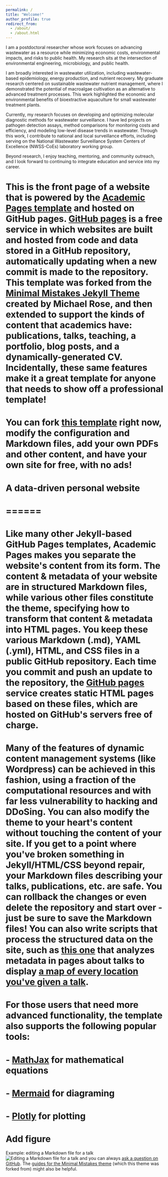 ```yaml
---
permalink: /
title: "Welcome!"
author_profile: true
redirect_from: 
  - /about/
  - /about.html
---
```


I am a postdoctoral researcher whose work focuses on advancing wastewater as a resource while minimizing economic costs, environmental impacts, and risks to public health. My research sits at the intersection of environmental engineering, microbiology, and public health.

I am broadly interested in wastewater utilization, including wastewater-based epidemiology, energy production, and nutrient recovery. My graduate research centered on sustainable wastewater nutrient management, where I demonstrated the potential of macroalgae cultivation as an alternative to advanced treatment processes. This work highlighted the economic and environmental benefits of bioextractive aquaculture for small wastewater treatment plants.

Currently, my research focuses on developing and optimizing molecular diagnostic methods for wastewater surveillance. I have led projects on pathogen detection assays, method comparisons for monitoring costs and efficiency, and modeling low-level disease trends in wastewater. Through this work, I contribute to national and local surveillance efforts, including serving on the National Wastewater Surveillance System Centers of Excellence (NWSS-CoEs) laboratory working group.

Beyond research, I enjoy teaching, mentoring, and community outreach, and I look forward to continuing to integrate education and service into my career.

# This is the front page of a website that is powered by the [Academic Pages template](https://github.com/academicpages/academicpages.github.io) and hosted on GitHub pages. [GitHub pages](https://pages.github.com) is a free service in which websites are built and hosted from code and data stored in a GitHub repository, automatically updating when a new commit is made to the repository. This template was forked from the [Minimal Mistakes Jekyll Theme](https://mmistakes.github.io/minimal-mistakes/) created by Michael Rose, and then extended to support the kinds of content that academics have: publications, talks, teaching, a portfolio, blog posts, and a dynamically-generated CV. Incidentally, these same features make it a great template for anyone that needs to show off a professional template!

# You can fork [this template](https://github.com/academicpages/academicpages.github.io) right now, modify the configuration and Markdown files, add your own PDFs and other content, and have your own site for free, with no ads!

# A data-driven personal website
# ======
# Like many other Jekyll-based GitHub Pages templates, Academic Pages makes you separate the website's content from its form. The content & metadata of your website are in structured Markdown files, while various other files constitute the theme, specifying how to transform that content & metadata into HTML pages. You keep these various Markdown (.md), YAML (.yml), HTML, and CSS files in a public GitHub repository. Each time you commit and push an update to the repository, the [GitHub pages](https://pages.github.com/) service creates static HTML pages based on these files, which are hosted on GitHub's servers free of charge.

# Many of the features of dynamic content management systems (like Wordpress) can be achieved in this fashion, using a fraction of the computational resources and with far less vulnerability to hacking and DDoSing. You can also modify the theme to your heart's content without touching the content of your site. If you get to a point where you've broken something in Jekyll/HTML/CSS beyond repair, your Markdown files describing your talks, publications, etc. are safe. You can rollback the changes or even delete the repository and start over - just be sure to save the Markdown files! You can also write scripts that process the structured data on the site, such as [this one](https://github.com/academicpages/academicpages.github.io/blob/master/talkmap.ipynb) that analyzes metadata in pages about talks to display [a map of every location you've given a talk](https://academicpages.github.io/talkmap.html).

# For those users that need more advanced functionality, the template also supports the following popular tools:
# - [MathJax](https://www.mathjax.org/) for mathematical equations
# - [Mermaid](https://mermaid.js.org/) for diagraming
# - [Plotly](https://plotly.com/javascript/) for plotting

# Add figure
Example: editing a Markdown file for a talk
![Editing a Markdown file for a talk](/images/editing-talk.png)
and you can always [ask a question on GitHub](https://github.com/academicpages/academicpages.github.io/discussions). The [guides for the Minimal Mistakes theme](https://mmistakes.github.io/minimal-mistakes/docs/configuration/) (which this theme was forked from) might also be helpful.
